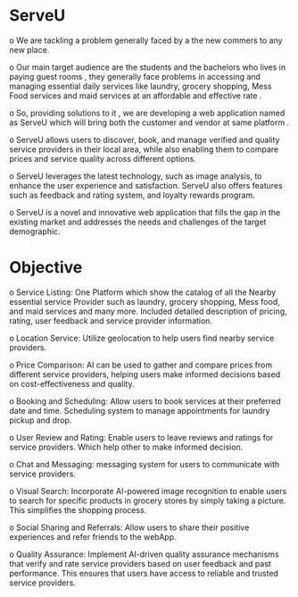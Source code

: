 # ServeU
o	We are tackling a problem generally faced by a the new commers to any new place. 

o	Our main target audience are the students and the bachelors who lives in paying guest rooms , they generally face problems in accessing and managing essential daily services like laundry, grocery shopping, Mess Food services and maid services at an affordable and effective rate .

o	So, providing solutions to it , we are developing a web application named as ServeU which will bring both the customer and vendor at same platform .

o	ServeU allows users to discover, book, and manage verified and quality service providers in their local area, while also enabling them to compare prices and service quality across different options.

o	ServeU leverages the latest technology, such as image analysis, to enhance the user experience and satisfaction. ServeU also offers features such as feedback and rating system, and loyalty rewards program.

o	ServeU is a novel and innovative web application that fills the gap in the existing market and addresses the needs and challenges of the target demographic.

# Objective
o	Service Listing:  One Platform which show the catalog of all the Nearby essential service Provider such as laundry, grocery shopping, Mess food, and maid services and many more. Included detailed description of pricing, rating, user feedback and service provider information.

o	Location Service: Utilize geolocation to help users find nearby service providers.

o	Price Comparison: AI can be used to gather and compare prices from different service providers, helping users make informed decisions based on cost-effectiveness and quality.

o	Booking and Scheduling: Allow users to book services at their preferred date and time. Scheduling system to manage appointments for laundry pickup and drop.

o	User Review and Rating: Enable users to leave reviews and ratings for service providers. Which help other to make informed decision.

o	Chat and Messaging: messaging system for users to communicate with service providers.

o	Visual Search: Incorporate AI-powered image recognition to enable users to search for specific products in grocery stores by simply taking a picture. This simplifies the shopping process.

o	Social Sharing and Referrals: Allow users to share their positive experiences and refer friends to the webApp.

o	Quality Assurance: Implement AI-driven quality assurance mechanisms that verify and rate service providers based on user feedback and past performance. This ensures that users have access to reliable and trusted service providers.

